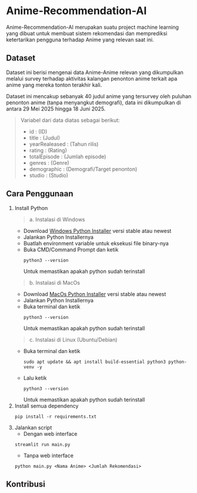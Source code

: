 # Anime-Recommendation-AI
Anime-Recommendation-AI merupakan suatu project machine learning yang dibuat untuk membuat sistem rekomendasi dan memprediksi ketertarikan pengguna terhadap Anime yang relevan saat ini. 

## Dataset
Dataset ini berisi mengenai data Anime-Anime relevan yang dikumpulkan melalui survey terhadap aktivitas kalangan penonton anime terkait apa anime yang mereka tonton terakhir kali. 

Dataset ini mencakup sebanyak 40 judul anime yang tersurvey oleh puluhan penonton anime (tanpa menyangkut demografi), data ini dikumpulkan di antara 29 Mei 2025 hingga 18 Juni 2025.

> Variabel dari data diatas sebagai berikut:
> - id : (ID)
> - title : (Judul)
> - yearRealeased : (Tahun rilis)
> - rating : (Rating)
> - totalEpisode : (Jumlah episode)
> - genres : (Genre)
> - demographic : (Demografi/Target penonton)
> - studio : (Studio)

## Cara Penggunaan
1. Install Python
   > a. Instalasi di Windows
     - Download [Windows Python Installer](https://www.python.org/downloads/windows) versi stable atau newest
     - Jalankan Python Installernya
     - Buatlah environment variable untuk eksekusi file binary-nya
     - Buka CMD/Command Prompt dan ketik
       ```
       python3 --version
       ```
       Untuk memastikan apakah python sudah terinstall
   > b. Instalasi di MacOs
     - Download [MacOs Python Installer](https://www.python.org/downloads/macos) versi stable atau newest
     - Jalankan Python Installernya
     - Buka terminal dan ketik
       ```
       python3 --version
       ```
       Untuk memastikan apakah python sudah terinstall
   > c. Instalasi di Linux (Ubuntu/Debian)
     - Buka terminal dan ketik
       ```
       sudo apt update && apt install build-essential python3 python-venv -y
       ```
     - Lalu ketik
       ```
       python3 --version
       ```
       Untuk memastikan apakah python sudah terinstall
2. Install semua dependency
   ```
   pip install -r requirements.txt
   ```
3. Jalankan script
   - Dengan web interface
   ```
   streamlit run main.py
   ```
   - Tanpa web interface
   ```
   python main.py <Nama Anime> <Jumlah Rekomendasi>
   ```
   
## Kontribusi
